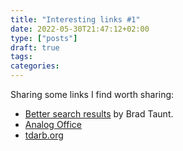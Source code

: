 ```yaml
---
title: "Interesting links #1"
date: 2022-05-30T21:47:12+02:00
type: ["posts"]
draft: true
tags:
categories:
---
```


Sharing some links I find worth sharing:

- [Better search results](https://tdarb.org/better-search-results/index.html) by Brad Taunt.
- [Analog Office](https://analogoffice.net)
- [tdarb.org](https://tdarb.org/)
